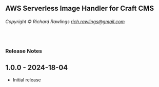 ## AWS Serverless Image Handler for Craft CMS
###### Copyright © Richard Rawlings <rich.rawlings@gmail.com>

<br>

### Release Notes

## 1.0.0 - 2024-18-04

- Initial release

